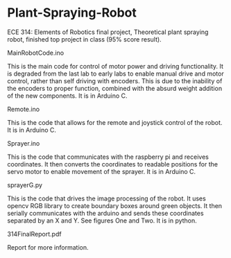 # Plant-Spraying-Robot
ECE 314: Elements of Robotics final project, Theoretical plant spraying robot, finished top project in class (95% score result).


MainRobotCode.ino

This is the main code for control of motor power and driving functionality. It is degraded from the last lab to early labs to enable manual drive and motor control, rather than self driving with encoders. This is due to the inability of the encoders to proper function, combined with the absurd weight addition of the new components. It is in Arduino C.

Remote.ino

This is the code that allows for the remote and joystick control of the robot.  It is in Arduino C.

Sprayer.ino 

This is the code that communicates with the raspberry pi and receives coordinates. It then converts the coordinates to readable positions for the servo motor to enable movement of the sprayer. It is in Arduino C.

sprayerG.py

This is the code that drives the image processing of the robot. It uses opencv RGB library to create boundary boxes around green objects. It then serially communicates with the arduino and sends these coordinates separated by an X and Y. See figures One and Two. It is in python.

314FinalReport.pdf

Report for more information.
